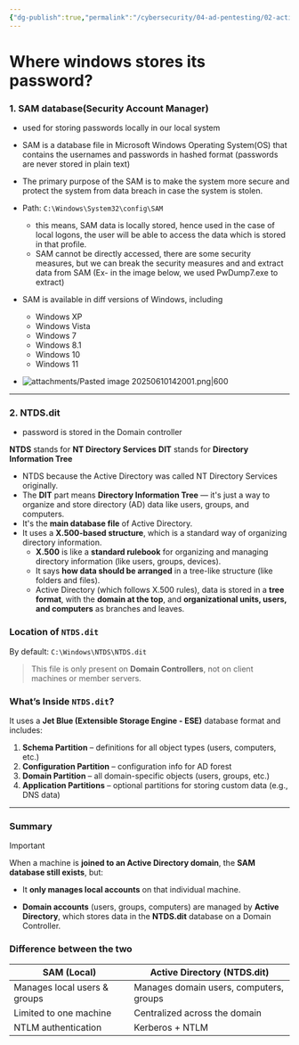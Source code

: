 ```yaml
---
{"dg-publish":true,"permalink":"/cybersecurity/04-ad-pentesting/02-active-directory-authentication/overview/"}
---
```



# Where windows stores its password?
### 1. SAM database(Security Account Manager)
   - used for storing passwords locally in our local system

- SAM is a database file in Microsoft Windows Operating System(OS) that contains the usernames and passwords in hashed format (passwords are never stored in plain text)
- The primary purpose of the SAM is to make the system more secure and protect the system from data breach in case the system is stolen.
- Path: `C:\Windows\System32\config\SAM`
  - this means, SAM data is locally stored, hence used in the case of local logons, the user will be able to access the data which is stored in that profile.
  - SAM cannot be directly accessed, there are some security measures, but we can break the security measures and and extract data from SAM (Ex- in the image below, we used PwDump7.exe to extract)
- SAM is available in diff versions of Windows, including
  - Windows XP
  - Windows Vista
  - Windows 7
  - Windows 8.1
  - Windows 10
  - Windows 11

- ![attachments/Pasted image 20250610142001.png|600](/img/user/Cybersecurity/04_AD_Pentesting/02_Active%20Directory%20Authentication/attachments/Pasted%20image%2020250610142001.png)

---

### 2. NTDS.dit
   - password is stored in the Domain controller

**NTDS** stands for **NT Directory Services**
**DIT** stands for **Directory Information Tree**

- NTDS because the Active Directory was called NT Directory Services originally.
- The **DIT** part means **Directory Information Tree** — it's just a way to organize and store directory (AD) data like users, groups, and computers.
- It's the **main database file** of Active Directory.
- It uses a **X.500-based structure**, which is a standard way of organizing directory information.
  - **X.500** is like a **standard rulebook** for organizing and managing directory information (like users, groups, devices).
  - It says **how data should be arranged** in a tree-like structure (like folders and files).
  - Active Directory (which follows X.500 rules), data is stored in a **tree format**, with the **domain at the top**, and **organizational units, users, and computers** as branches and leaves.

### **Location of `NTDS.dit`**

By default:
`C:\Windows\NTDS\NTDS.dit`

> This file is only present on **Domain Controllers**, not on client machines or member servers.


### **What’s Inside `NTDS.dit`?**

It uses a **Jet Blue (Extensible Storage Engine - ESE)** database format and includes:
1. **Schema Partition** – definitions for all object types (users, computers, etc.)
2. **Configuration Partition** – configuration info for AD forest
3. **Domain Partition** – all domain-specific objects (users, groups, etc.)
4. **Application Partitions** – optional partitions for storing custom data (e.g., DNS data)
---
### Summary

> [!important]
> When a machine is **joined to an Active Directory domain**, the **SAM database still exists**, but:
> 
> - It **only manages local accounts** on that individual machine.
>     
> - **Domain accounts** (users, groups, computers) are managed by **Active Directory**, which stores data in the **NTDS.dit** database on a Domain Controller.

### Difference between the two
| SAM (Local)                  | Active Directory (NTDS.dit)             |
| ---------------------------- | --------------------------------------- |
| Manages local users & groups | Manages domain users, computers, groups |
| Limited to one machine       | Centralized across the domain           |
| NTLM authentication          | Kerberos + NTLM                         |